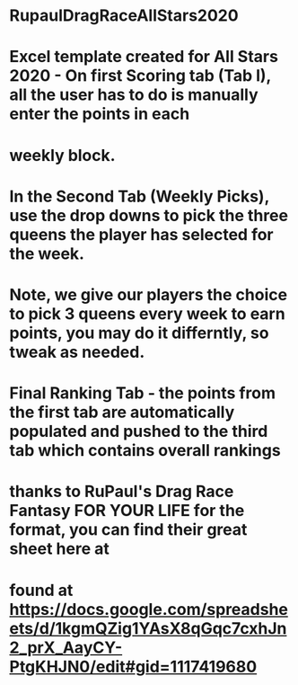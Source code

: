 # RupaulDragRaceAllStars2020
# Excel template created for All Stars 2020 - On first Scoring tab (Tab l), all the user has to do is manually enter the points in each
# weekly block.
# In the Second Tab (Weekly Picks), use the drop downs to pick the three queens the player has selected for the week.
# Note, we give our players the choice to pick 3 queens every week to earn points, you may do it differntly, so tweak as needed.
# Final Ranking Tab - the points from the first tab are automatically populated and pushed to the third tab which contains overall rankings
# thanks to RuPaul's Drag Race Fantasy FOR YOUR LIFE for the format, you can find their great sheet here at
# found at https://docs.google.com/spreadsheets/d/1kgmQZig1YAsX8qGqc7cxhJn2_prX_AayCY-PtgKHJN0/edit#gid=1117419680
